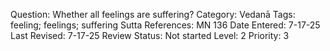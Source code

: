 Question: Whether all feelings are suffering?
Category: Vedanā
Tags: feeling; feelings; suffering
Sutta References: MN 136
Date Entered: 7-17-25
Last Revised: 7-17-25
Review Status: Not started
Level: 2
Priority: 3